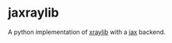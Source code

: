 # jaxraylib
A python implementation of [xraylib](https://github.com/tschoonj/xraylib) with a [jax](https://github.com/google/jax) backend.
